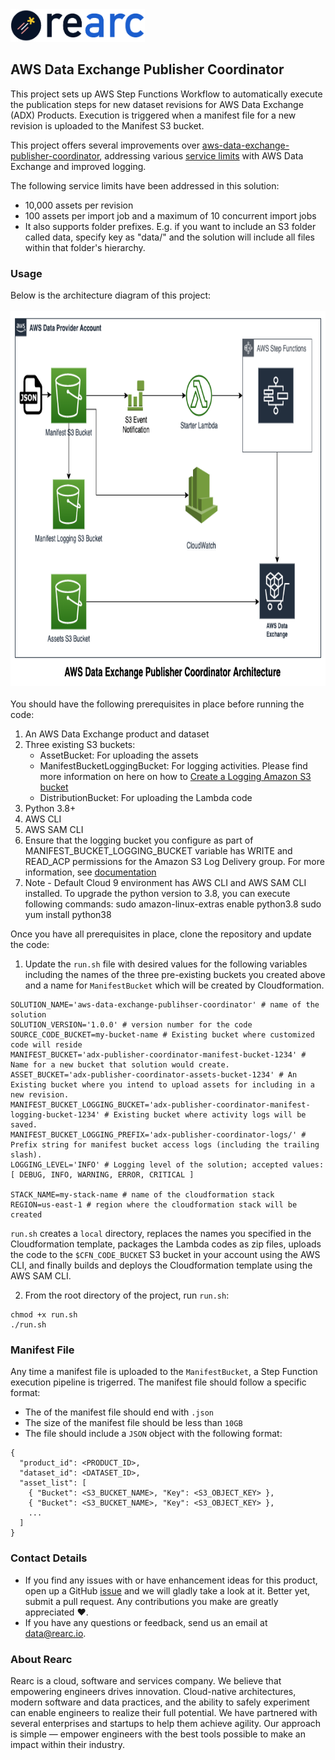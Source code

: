 <a href="https://www.rearc.io/data/">
    <img src="./rearc_logo_rgb.png" alt="Rearc Logo" title="Rearc Logo" height="52" />
</a>

## AWS Data Exchange Publisher Coordinator

This project sets up AWS Step Functions Workflow to automatically execute the publication steps for new dataset revisions for AWS Data Exchange (ADX) Products. Execution is triggered when a manifest file for a new revision is uploaded to the Manifest S3 bucket.

This project offers several improvements over [aws-data-exchange-publisher-coordinator](https://github.com/awslabs/aws-data-exchange-publisher-coordinator), addressing various [service limits](https://docs.aws.amazon.com/data-exchange/latest/userguide/limits.html) with AWS Data Exchange and improved logging. 

The following service limits have been addressed in this solution:
  - 10,000 assets per revision
  - 100 assets per import job and a maximum of 10 concurrent import jobs
  - It also supports folder prefixes. E.g. if you want to include an S3 folder called data, specify key as "data/" and the solution will include all files within that folder's hierarchy.

### Usage
Below is the architecture diagram of this project:
<br/><br/>
<img src="./ADX-Publisher-Coordinator-Architecture.png" alt="ADX Publisher Coordinator Architecture" title="Amazon Data Exchange Publisher Coordinator Architecture" height="600" />
<br/><br/>
You should have the following prerequisites in place before running the code:
1. An AWS Data Exchange product and dataset
2. Three existing S3 buckets: 
    * AssetBucket: For uploading the assets
    * ManifestBucketLoggingBucket: For logging activities. Please find more information on here on how to [Create a Logging Amazon S3 bucket](https://docs.aws.amazon.com/solutions/latest/aws-data-exchange-publisher-coordinator/automated-deployment.html#create-a-logging-amazon-s3-bucket)
    * DistributionBucket: For uploading the Lambda code
3. Python 3.8+
4. AWS CLI
5. AWS SAM CLI
6. Ensure that the logging bucket you configure as part of MANIFEST_BUCKET_LOGGING_BUCKET variable has WRITE and READ_ACP permissions for the Amazon S3 Log Delivery group. For more information, see [documentation](https://docs.aws.amazon.com/AmazonS3/latest/userguide/enable-server-access-logging.html#grant-log-delivery-permissions-general)
7. Note -  Default Cloud 9 environment has AWS CLI and AWS SAM CLI  installed. To upgrade the python version to 3.8, you can execute following commands:
  sudo amazon-linux-extras enable python3.8
    sudo yum install python38


Once you have all prerequisites in place, clone the repository and update the code:

1. Update the `run.sh` file with desired values for the following variables including the names of the three pre-existing buckets you created above and a name for `ManifestBucket` which will be created by Cloudformation. 
```
SOLUTION_NAME='aws-data-exchange-publihser-coordinator' # name of the solution
SOLUTION_VERSION='1.0.0' # version number for the code
SOURCE_CODE_BUCKET=my-bucket-name # Existing bucket where customized code will reside
MANIFEST_BUCKET='adx-publisher-coordinator-manifest-bucket-1234' # Name for a new bucket that solution would create.
ASSET_BUCKET='adx-publisher-coordinator-assets-bucket-1234' # An Existing bucket where you intend to upload assets for including in a new revision.
MANIFEST_BUCKET_LOGGING_BUCKET='adx-publisher-coordinator-manifest-logging-bucket-1234' # Existing bucket where activity logs will be saved.
MANIFEST_BUCKET_LOGGING_PREFIX='adx-publisher-coordinator-logs/' # Prefix string for manifest bucket access logs (including the trailing slash).
LOGGING_LEVEL='INFO' # Logging level of the solution; accepted values: [ DEBUG, INFO, WARNING, ERROR, CRITICAL ]

STACK_NAME=my-stack-name # name of the cloudformation stack
REGION=us-east-1 # region where the cloudformation stack will be created
```

`run.sh` creates a `local` directory, replaces the names you specified in the Cloudformation template, packages the Lambda codes as zip files, uploads the code to the `$CFN_CODE_BUCKET` S3 bucket in your account using the AWS CLI, and finally builds and deploys the Cloudformation template using the AWS SAM CLI.

2. From the root directory of the project, run `run.sh`:
```
chmod +x run.sh
./run.sh
```

### Manifest File
Any time a manifest file is uploaded to the `ManifestBucket`, a Step Function execution pipeline is trigerred. The manifest file should follow a specific format:
- The of the manifest file should end with `.json`
- The size of the manifest file should be less than `10GB`
- The file should include a `JSON` object with the following format:
```
{
  "product_id": <PRODUCT_ID>,
  "dataset_id": <DATASET_ID>,
  "asset_list": [
    { "Bucket": <S3_BUCKET_NAME>, "Key": <S3_OBJECT_KEY> },
    { "Bucket": <S3_BUCKET_NAME>, "Key": <S3_OBJECT_KEY> },
    ...
  ]
}
```


### Contact Details
- If you find any issues with or have enhancement ideas for this product, open up a GitHub [issue](https://github.com/rearc-data/aws-data-exchange-publisher-coordinator/issues) and we will gladly take a look at it. Better yet, submit a pull request. Any contributions you make are greatly appreciated :heart:.
- If you have any questions or feedback, send us an email at data@rearc.io.

### About Rearc
Rearc is a cloud, software and services company. We believe that empowering engineers drives innovation. Cloud-native architectures, modern software and data practices, and the ability to safely experiment can enable engineers to realize their full potential. We have partnered with several enterprises and startups to help them achieve agility. Our approach is simple — empower engineers with the best tools possible to make an impact within their industry.
